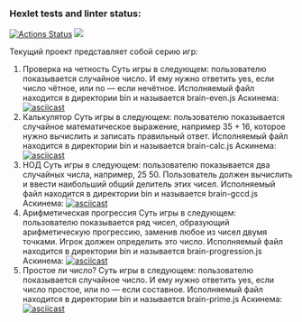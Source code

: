 ### Hexlet tests and linter status:
[![Actions Status](https://github.com/AnPopit/frontend-project-44/actions/workflows/hexlet-check.yml/badge.svg)](https://github.com/AnPopit/frontend-project-44/actions)
<a href="https://codeclimate.com/github/AnPopit/frontend-project-44/maintainability"><img src="https://api.codeclimate.com/v1/badges/ceee9022777f7d300c24/maintainability" /></a>

Текущий проект представляет собой серию игр:
1. Проверка на четность
Суть игры в следующем: пользователю показывается случайное число. И ему нужно ответить yes, если число чётное, или no — если нечётное.
Исполняемый файл находится в директории bin и называется brain-even.js
Аскинема:
[![asciicast](https://asciinema.org/a/wuH8AwGQrqfMPQcPd4EUtnH2R.svg)](https://asciinema.org/a/wuH8AwGQrqfMPQcPd4EUtnH2R)
2. Калькулятор
Суть игры в следующем: пользователю показывается случайное математическое выражение, например 35 + 16, которое нужно вычислить и записать правильный ответ.
Исполняемый файл находится в директории bin и называется brain-calc.js
Аскинема:
[![asciicast](https://asciinema.org/a/R1tDqike4ylci62G1xyRZZl8T.svg)](https://asciinema.org/a/R1tDqike4ylci62G1xyRZZl8T)
3. НОД
Суть игры в следующем: пользователю показывается два случайных числа, например, 25 50. Пользователь должен вычислить и ввести наибольший общий делитель этих чисел.
Исполняемый файл находится в директории bin и называется brain-gccd.js
Аскинема:
[![asciicast](https://asciinema.org/a/oGxeuFbeBvAvnho0zd8RirAFp.svg)](https://asciinema.org/a/oGxeuFbeBvAvnho0zd8RirAFp)
4. Арифметическая прогрессия
Суть игры в следующем: пользователю показывается ряд чисел, образующий арифметическую прогрессию, заменив любое из чисел двумя точками. Игрок должен определить это число.
Исполняемый файл находится в директории bin и называется brain-progression.js
Аскинема:
[![asciicast](https://asciinema.org/a/3YLjok9Vfxkf2iNYVua0jESsT.svg)](https://asciinema.org/a/3YLjok9Vfxkf2iNYVua0jESsT)
5. Простое ли число?
Суть игры в следующем: пользователю показывается случайное число. И ему нужно ответить yes, если число простое, или no — если составное.
Исполняемый файл находится в директории bin и называется brain-prime.js
Аскинема:
[![asciicast](https://asciinema.org/a/ROuaEcADGrrHhXDBjuSSDIgS9.svg)](https://asciinema.org/a/ROuaEcADGrrHhXDBjuSSDIgS9)









